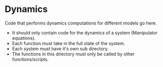 # Dynamics

Code that performs dynamics computations for different models go here.

* It should only contain code for the dynamics of a system (Manipulator equations).
* Each function must take in the full state of the system.
* Each system must have it's own sub directory.
* The functions in this directory must only be called by other functions/scripts.

